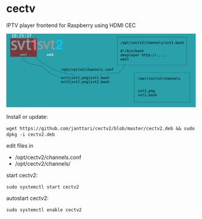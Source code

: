 # cectv

IPTV player frontend for Raspberry using HDMI CEC

![](https://raw.githubusercontent.com/janttari/cectv2/master/cectv2.png)

Install or update:

    wget https://github.com/janttari/cectv2/blob/master/cectv2.deb && sudo dpkg -i cectv2.deb

edit files in 
- /opt/cectv2/channels.conf
- /opt/cectv2/channels/

start cectv2:

    sudo systemctl start cectv2

autostart cectv2:

    sudo systemctl enable cectv2


